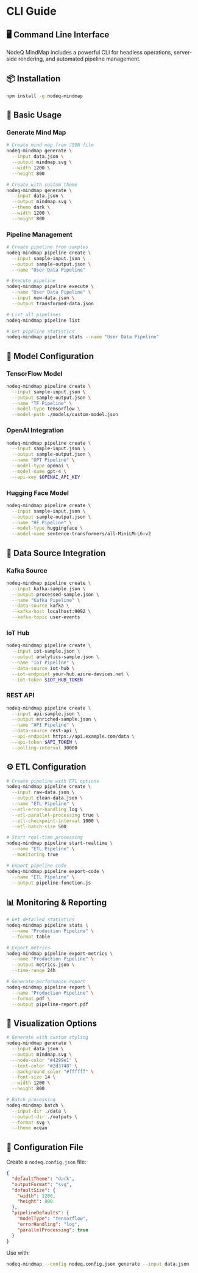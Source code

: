 
# CLI Guide

## 🖥️ Command Line Interface

NodeQ MindMap includes a powerful CLI for headless operations, server-side rendering, and automated pipeline management.

## 📦 Installation

```bash
npm install -g nodeq-mindmap
```

## 🎯 Basic Usage

### Generate Mind Map

```bash
# Create mind map from JSON file
nodeq-mindmap generate \
  --input data.json \
  --output mindmap.svg \
  --width 1200 \
  --height 800

# Create with custom theme
nodeq-mindmap generate \
  --input data.json \
  --output mindmap.svg \
  --theme dark \
  --width 1200 \
  --height 800
```

### Pipeline Management

```bash
# Create pipeline from samples
nodeq-mindmap pipeline create \
  --input sample-input.json \
  --output sample-output.json \
  --name "User Data Pipeline"

# Execute pipeline
nodeq-mindmap pipeline execute \
  --name "User Data Pipeline" \
  --input new-data.json \
  --output transformed-data.json

# List all pipelines
nodeq-mindmap pipeline list

# Get pipeline statistics
nodeq-mindmap pipeline stats --name "User Data Pipeline"
```

## 🧠 Model Configuration

### TensorFlow Model

```bash
nodeq-mindmap pipeline create \
  --input sample-input.json \
  --output sample-output.json \
  --name "TF Pipeline" \
  --model-type tensorflow \
  --model-path ./models/custom-model.json
```

### OpenAI Integration

```bash
nodeq-mindmap pipeline create \
  --input sample-input.json \
  --output sample-output.json \
  --name "GPT Pipeline" \
  --model-type openai \
  --model-name gpt-4 \
  --api-key $OPENAI_API_KEY
```

### Hugging Face Model

```bash
nodeq-mindmap pipeline create \
  --input sample-input.json \
  --output sample-output.json \
  --name "HF Pipeline" \
  --model-type huggingface \
  --model-name sentence-transformers/all-MiniLM-L6-v2
```

## 🔌 Data Source Integration

### Kafka Source

```bash
nodeq-mindmap pipeline create \
  --input kafka-sample.json \
  --output processed-sample.json \
  --name "Kafka Pipeline" \
  --data-source kafka \
  --kafka-host localhost:9092 \
  --kafka-topic user-events
```

### IoT Hub

```bash
nodeq-mindmap pipeline create \
  --input iot-sample.json \
  --output analytics-sample.json \
  --name "IoT Pipeline" \
  --data-source iot-hub \
  --iot-endpoint your-hub.azure-devices.net \
  --iot-token $IOT_HUB_TOKEN
```

### REST API

```bash
nodeq-mindmap pipeline create \
  --input api-sample.json \
  --output enriched-sample.json \
  --name "API Pipeline" \
  --data-source rest-api \
  --api-endpoint https://api.example.com/data \
  --api-token $API_TOKEN \
  --polling-interval 30000
```

## ⚙️ ETL Configuration

```bash
# Create pipeline with ETL options
nodeq-mindmap pipeline create \
  --input raw-data.json \
  --output clean-data.json \
  --name "ETL Pipeline" \
  --etl-error-handling log \
  --etl-parallel-processing true \
  --etl-checkpoint-interval 1000 \
  --etl-batch-size 500

# Start real-time processing
nodeq-mindmap pipeline start-realtime \
  --name "ETL Pipeline" \
  --monitoring true

# Export pipeline code
nodeq-mindmap pipeline export-code \
  --name "ETL Pipeline" \
  --output pipeline-function.js
```

## 📊 Monitoring & Reporting

```bash
# Get detailed statistics
nodeq-mindmap pipeline stats \
  --name "Production Pipeline" \
  --format table

# Export metrics
nodeq-mindmap pipeline export-metrics \
  --name "Production Pipeline" \
  --output metrics.json \
  --time-range 24h

# Generate performance report
nodeq-mindmap pipeline report \
  --name "Production Pipeline" \
  --format pdf \
  --output pipeline-report.pdf
```

## 🎨 Visualization Options

```bash
# Generate with custom styling
nodeq-mindmap generate \
  --input data.json \
  --output mindmap.svg \
  --node-color "#4299e1" \
  --text-color "#2d3748" \
  --background-color "#ffffff" \
  --font-size 14 \
  --width 1200 \
  --height 800

# Batch processing
nodeq-mindmap batch \
  --input-dir ./data \
  --output-dir ./outputs \
  --format svg \
  --theme ocean
```

## 🔧 Configuration File

Create a `nodeq.config.json` file:

```json
{
  "defaultTheme": "dark",
  "outputFormat": "svg",
  "defaultSize": {
    "width": 1200,
    "height": 800
  },
  "pipelineDefaults": {
    "modelType": "tensorflow",
    "errorHandling": "log",
    "parallelProcessing": true
  }
}
```

Use with:

```bash
nodeq-mindmap --config nodeq.config.json generate --input data.json
```

